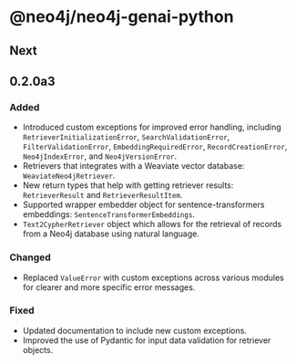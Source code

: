 # @neo4j/neo4j-genai-python

## Next

## 0.2.0a3

### Added

- Introduced custom exceptions for improved error handling, including `RetrieverInitializationError`, `SearchValidationError`, `FilterValidationError`, `EmbeddingRequiredError`, `RecordCreationError`, `Neo4jIndexError`, and `Neo4jVersionError`.
- Retrievers that integrates with a Weaviate vector database: `WeaviateNeo4jRetriever`.
- New return types that help with getting retriever results: `RetrieverResult` and `RetrieverResultItem`.
- Supported wrapper embedder object for sentence-transformers embeddings: `SentenceTransformerEmbeddings`.
- `Text2CypherRetriever` object which allows for the retrieval of records from a Neo4j database using natural language.

### Changed
- Replaced `ValueError` with custom exceptions across various modules for clearer and more specific error messages.

### Fixed
- Updated documentation to include new custom exceptions.
- Improved the use of Pydantic for input data validation for retriever objects.
